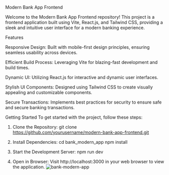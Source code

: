 Modern Bank App Frontend

Welcome to the Modern Bank App Frontend repository! This project is a frontend application built using Vite, React.js, and Tailwind CSS, providing a sleek and intuitive user interface for a modern banking experience.

Features

Responsive Design: Built with mobile-first design principles, ensuring seamless usability across devices.

Efficient Build Process: Leveraging Vite for blazing-fast development and build times.

Dynamic UI: Utilizing React.js for interactive and dynamic user interfaces.

Stylish UI Components: Designed using Tailwind CSS to create visually appealing and customizable components.

Secure Transactions: Implements best practices for security to ensure safe and secure banking transactions.

Getting Started
To get started with the project, follow these steps:

1. Clone the Repository:
    git clone https://github.com/yourusername/modern-bank-app-frontend.git

2. Install Dependencies:
    cd bank_modern_app
    npm install

3. Start the Development Server:
    npm run dev

4. Open in Browser:
    Visit http://localhost:3000 in your web browser to view the application.
![bank-modern-app](https://github.com/RizWaaN3024/bank-modern-app/assets/108953802/487f99a8-6e10-4ea5-89b4-c08189dbe4e2)
